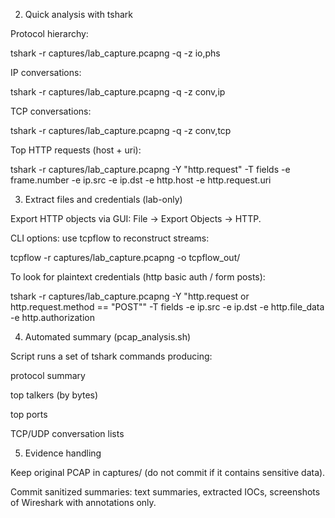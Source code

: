 2) Quick analysis with tshark

Protocol hierarchy:

tshark -r captures/lab_capture.pcapng -q -z io,phs


IP conversations:

tshark -r captures/lab_capture.pcapng -q -z conv,ip


TCP conversations:

tshark -r captures/lab_capture.pcapng -q -z conv,tcp


Top HTTP requests (host + uri):

tshark -r captures/lab_capture.pcapng -Y "http.request" -T fields -e frame.number -e ip.src -e ip.dst -e http.host -e http.request.uri

3) Extract files and credentials (lab-only)

Export HTTP objects via GUI: File -> Export Objects -> HTTP.

CLI options: use tcpflow to reconstruct streams:

tcpflow -r captures/lab_capture.pcapng -o tcpflow_out/


To look for plaintext credentials (http basic auth / form posts):

tshark -r captures/lab_capture.pcapng -Y "http.request or http.request.method == \"POST\"" -T fields -e ip.src -e ip.dst -e http.file_data -e http.authorization

4) Automated summary (pcap_analysis.sh)

Script runs a set of tshark commands producing:

protocol summary

top talkers (by bytes)

top ports

TCP/UDP conversation lists

5) Evidence handling

Keep original PCAP in captures/ (do not commit if it contains sensitive data).

Commit sanitized summaries: text summaries, extracted IOCs, screenshots of Wireshark with annotations only.
